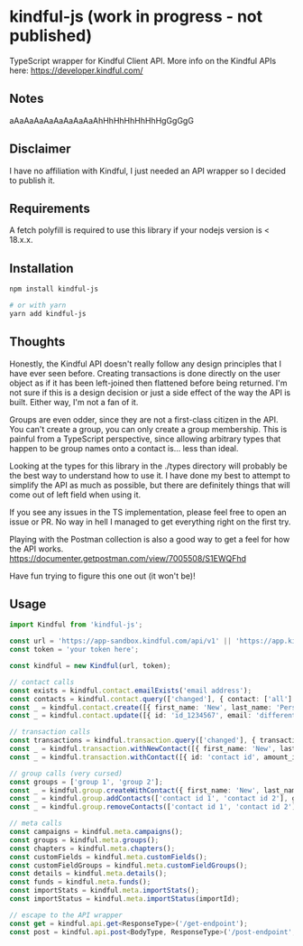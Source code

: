 # kindful-js (work in progress - not published)

TypeScript wrapper for Kindful Client API. More info on the Kindful APIs here: <https://developer.kindful.com/>

## Notes

aAaAaAaAaAaAaAaAaAhHhHhHhHhHhHgGgGgG

## Disclaimer

I have no affiliation with Kindful, I just needed an API wrapper so I decided to publish it.

## Requirements

A fetch polyfill is required to use this library if your nodejs version is < 18.x.x.

## Installation

```sh
npm install kindful-js

# or with yarn
yarn add kindful-js
```

## Thoughts

Honestly, the Kindful API doesn't really follow any design principles that I have ever seen before. Creating transactions is done directly on the user object as if it has been left-joined then flattened before being returned. I'm not sure if this is a design decision or just a side effect of the way the API is built. Either way, I'm not a fan of it.

Groups are even odder, since they are not a first-class citizen in the API. You can't create a group, you can only create a group membership. This is painful from a TypeScript perspective, since allowing arbitrary types that happen to be group names onto a contact is... less than ideal.

Looking at the types for this library in the ./types directory will probably be the best way to understand how to use it. I have done my best to attempt to simplify the API as much as possible, but there are definitely things that will come out of left field when using it.

If you see any issues in the TS implementation, please feel free to open an issue or PR. No way in hell I managed to get everything right on the first try.

Playing with the Postman collection is also a good way to get a feel for how the API works. <https://documenter.getpostman.com/view/7005508/S1EWQFhd>

Have fun trying to figure this one out (it won't be)!

## Usage

```ts
import Kindful from 'kindful-js';

const url = 'https://app-sandbox.kindful.com/api/v1' || 'https://app.kindful.com/api/v1';
const token = 'your token here';

const kindful = new Kindful(url, token);

// contact calls
const exists = kindful.contact.emailExists('email address');
const contacts = kindful.contact.query(['changed'], { contact: ['all'] });
const _ = kindful.contact.create([{ first_name: 'New', last_name: 'Person', email: 'new@person.com' }]);
const _ = kindful.contact.update([{ id: 'id_1234567', email: 'different@person.com' }]);

// transaction calls
const transactions = kindful.transaction.query(['changed'], { transaction: ['all'], contact: ['all'] });
const _ = kindful.transaction.withNewContact([{ first_name: 'New', last_name: 'Person', email: 'new@person.com', amount_in_cents: 500, transaction_time: new Date().toISOString(), fund: 'General', fund_id: '1' }]);
const _ = kindful.transaction.withContact([{ id: 'contact id', amount_in_cents: 500, transaction_time: new Date().toISOString(), fund: 'General', fund_id: '1' }]);

// group calls (very cursed)
const groups = ['group 1', 'group 2'];
const _ = kindful.group.createWithContact({ first_name: 'New', last_name: 'Person', email: 'new@person.com' }, groups);
const _ = kindful.group.addContacts(['contact id 1', 'contact id 2'], groups); // might also create a group if it doesn't exist? not sure
const _ = kindful.group.removeContacts(['contact id 1', 'contact id 2'], groups);

// meta calls
const campaigns = kindful.meta.campaigns();
const groups = kindful.meta.groups();
const chapters = kindful.meta.chapters();
const customFields = kindful.meta.customFields();
const customFieldGroups = kindful.meta.customFieldGroups();
const details = kindful.meta.details();
const funds = kindful.meta.funds();
const importStats = kindful.meta.importStats();
const importStatus = kindful.meta.importStatus(importId);

// escape to the API wrapper
const get = kindful.api.get<ResponseType>('/get-endpoint');
const post = kindful.api.post<BodyType, ResponseType>('/post-endpoint', { body: 'here' });
```
